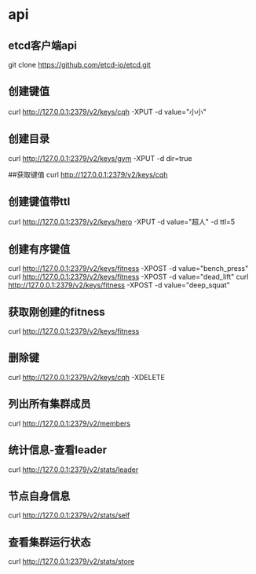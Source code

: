 # api

## etcd客户端api
git clone https://github.com/etcd-io/etcd.git

## 创建键值
curl http://127.0.0.1:2379/v2/keys/cqh -XPUT -d value="小小"

## 创建目录
curl http://127.0.0.1:2379/v2/keys/gym -XPUT -d dir=true

##获取键值
curl http://127.0.0.1:2379/v2/keys/cqh

## 创建键值带ttl
curl http://127.0.0.1:2379/v2/keys/hero -XPUT -d value="超人" -d ttl=5

## 创建有序键值
curl http://127.0.0.1:2379/v2/keys/fitness -XPOST -d value="bench_press"
curl http://127.0.0.1:2379/v2/keys/fitness -XPOST -d value="dead_lift"
curl http://127.0.0.1:2379/v2/keys/fitness -XPOST -d value="deep_squat"

## 获取刚创建的fitness
curl http://127.0.0.1:2379/v2/keys/fitness

## 删除键
curl http://127.0.0.1:2379/v2/keys/cqh -XDELETE

## 列出所有集群成员
curl http://127.0.0.1:2379/v2/members

## 统计信息-查看leader
curl http://127.0.0.1:2379/v2/stats/leader

## 节点自身信息
curl http://127.0.0.1:2379/v2/stats/self

## 查看集群运行状态
curl http://127.0.0.1:2379/v2/stats/store






